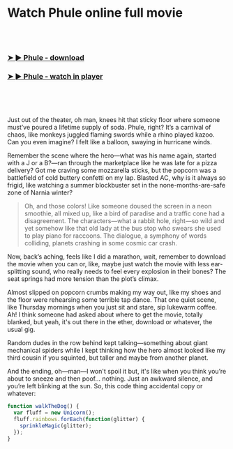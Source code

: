 <h1>Watch Phule online full movie</h1>


<br><br>

<h3><a href="https://Johns-florabrasra1972.github.io/zjtpttgyqt/">➤ ► Phule - download</a></h3> 
<h3><a href="https://Johns-florabrasra1972.github.io/zjtpttgyqt/">➤ ► Phule - watch in player</a></h3>


<br><br><br>


Just out of the theater, oh man, knees hit that sticky floor where someone must’ve poured a lifetime supply of soda. Phule, right? It’s a carnival of chaos, like monkeys juggled flaming swords while a rhino played kazoo. Can you even imagine? I felt like a balloon, swaying in hurricane winds. 

Remember the scene where the hero—what was his name again, started with a J or a B?—ran through the marketplace like he was late for a pizza delivery? Got me craving some mozzarella sticks, but the popcorn was a battlefield of cold buttery confetti on my lap. Blasted AC, why is it always so frigid, like watching a summer blockbuster set in the none-months-are-safe zone of Narnia winter?

> Oh, and those colors! Like someone doused the screen in a neon smoothie, all mixed up, like a bird of paradise and a traffic cone had a disagreement. The characters—what a rabbit hole, right—so wild and yet somehow like that old lady at the bus stop who swears she used to play piano for raccoons. The dialogue, a symphony of words colliding, planets crashing in some cosmic car crash. 

Now, back’s aching, feels like I did a marathon, wait, remember to download the movie when you can or, like, maybe just watch the movie with less ear-splitting sound, who really needs to feel every explosion in their bones? The seat springs had more tension than the plot’s climax.

Almost slipped on popcorn crumbs making my way out, like my shoes and the floor were rehearsing some terrible tap dance. That one quiet scene, like Thursday mornings when you just sit and stare, sip lukewarm coffee. Ah! I think someone had asked about where to get the movie, totally blanked, but yeah, it's out there in the ether, download or whatever, the usual gig.

Random dudes in the row behind kept talking—something about giant mechanical spiders while I kept thinking how the hero almost looked like my third cousin if you squinted, but taller and maybe from another planet.

And the ending, oh—man—I won't spoil it but, it's like when you think you’re about to sneeze and then poof... nothing. Just an awkward silence, and you’re left blinking at the sun. So, this code thing accidental copy or whatever:

```javascript
function walkTheDog() {
  var fluff = new Unicorn();
  fluff.rainbows.forEach(function(glitter) {
    sprinkleMagic(glitter);
  });
}
```


